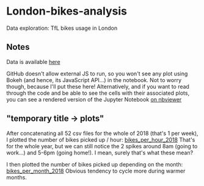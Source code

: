# London-bikes-analysis
Data exploration: TfL bikes usage in London

## Notes
Data is available [here](https://cycling.data.tfl.gov.uk/)

GitHub doesn't allow external JS to run, so you won't see any plot using Bokeh (and hence, its JavaScript API...) in the notebook. Not to worry though, because I'll put these here!
Alternatively, and if you want to read through the code and be able to see the cells with their associated plots, you can see a rendered version of the Jupyter Notebook [on nbviewer](https://nbviewer.jupyter.org/github/GeoffroyS/London-bikes-analysis/blob/master/bikes_analysis.ipynb)

## "temporary title -> plots"
After concatenating all 52 csv files for the whole of 2018 (that's 1 per week), I plotted the number of bikes picked up / hour:
[bikes_per_hour_2018](https://i.imgur.com/HduxOoK.png)
That's for the whole year, but we can still notice the 2 spikes around 8am (going to work...) and 5-6pm (going home!). I mean, surely that's what these mean?

I then plotted the number of bikes picked up depending on the month:
[bikes_per_month_2018](https://i.imgur.com/QT6nhLH.png)
Obvious tendency to cycle more during warmer months.
